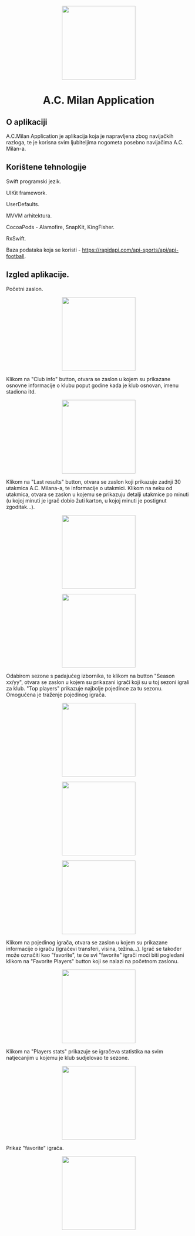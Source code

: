 <p align="center">
  <img width="200" src="https://upload.wikimedia.org/wikinews/it/d/d2/Milanstemma.png">
</p>

<h1 align="center">A.C. Milan Application</h1>

## O aplikaciji

A.C.Milan Application je aplikacija koja je napravljena zbog navijačkih razloga, te je korisna svim ljubiteljima nogometa posebno navijačima A.C. Milan-a. 

## Korištene tehnologije


Swift programski jezik.

UIKit framework.

UserDefaults.

MVVM arhitektura.

CocoaPods - Alamofire, SnapKit, KingFisher.

RxSwift. 

Baza podataka koja se koristi - https://rapidapi.com/api-sports/api/api-football.

## Izgled aplikacije.

Početni zaslon.

<p align="center">
  <img width="200" src="https://i.imgur.com/aRGCglZ.png">
</p>


Klikom na "Club info" button, otvara se zaslon u kojem su prikazane osnovne informacije o klubu poput godine kada je klub osnovan, imenu stadiona itd.

<p align="center">
  <img width="200" src="https://i.imgur.com/UcugIKi.png">
</p>

Klikom na "Last results" button, otvara se zaslon koji prikazuje zadnji 30 utakmica A.C. Milana-a, te informacije o utakmici. Klikom na neku od utakmica, otvara se zaslon u
kojemu se prikazuju detalji utakmice po minuti (u kojoj minuti je igrač dobio žuti karton, u kojoj minuti je postignut zgoditak...).

<p align="center">
  <img width="200" src="https://i.imgur.com/Phs6cWA.png">
</p>

<p align="center">
  <img width="200" src="https://i.imgur.com/V4OXrTp.png">
</p>

Odabirom sezone s padajućeg izbornika, te klikom na button "Season xx/yy", otvara se zaslon u kojem su prikazani igrači koji su u toj sezoni igrali za klub. 
"Top players" prikazuje najbolje pojedince za tu sezonu. 
Omogućena je traženje pojedinog igrača.

<p align="center">
  <img width="200" src="https://i.imgur.com/6cLBdeN.png">
</p>

<p align="center">
  <img width="200" src="https://i.imgur.com/L7P9dve.png">
</p>

<p align="center">
  <img width="200" src="https://i.imgur.com/hqlVonk.png">
</p>

Klikom na pojedinog igrača, otvara se zaslon u kojem su prikazane informacije o igraču (igračevi transferi, visina, težina...). Igrač se također može označiti kao "favorite", te će svi "favorite" igrači moći biti pogledani
klikom na "Favorite Players" button koji se nalazi na početnom zaslonu. 

<p align="center">
  <img width="200" src="https://i.imgur.com/1yIEiyO.png">
</p>

Klikom na "Players stats" prikazuje se igračeva statistika na svim natjecanjim u kojemu je klub sudjelovao te sezone.

<p align="center">
  <img width="200" src="https://i.imgur.com/Ro7xkrZ.png">
</p>




Prikaz "favorite" igrača.

<p align="center">
  <img width="200" src="https://i.imgur.com/i49vXaA.png">
</p>



